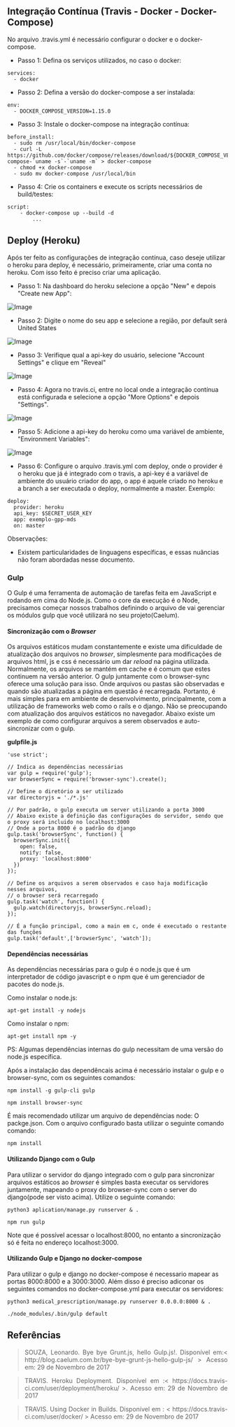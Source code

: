 ## Integração Contínua (Travis - Docker - Docker-Compose)

No arquivo .travis.yml é necessário configurar o docker e o docker-compose.

* Passo 1: Defina os serviços utilizados, no caso o docker:

```
services:
  - docker
```

* Passo 2: Defina a versão do docker-compose a ser instalada:

```
env:
  - DOCKER_COMPOSE_VERSION=1.15.0
```

* Passo 3: Instale o docker-compose na integração contínua:

```
before_install:
  - sudo rm /usr/local/bin/docker-compose
  - curl -L https://github.com/docker/compose/releases/download/${DOCKER_COMPOSE_VERSION}/docker-compose-`uname -s`-`uname -m` > docker-compose
  - chmod +x docker-compose
  - sudo mv docker-compose /usr/local/bin
```

* Passo 4: Crie os containers e execute os scripts necessários de build/testes:

```
script:
	- docker-compose up --build -d
		...
```
## Deploy (Heroku)

Após ter feito as configurações de integração contínua, caso deseje utilizar o heroku para deploy, é necessário, primeiramente, criar uma conta no heroku. Com isso feito é preciso criar uma aplicação.

* Passo 1: Na dashboard do heroku selecione a opção "New" e depois "Create new App":

![Image](https://raw.githubusercontent.com/wiki/fga-gpp-mds/00-Disciplina/img/automacao/heroku-01.png)

* Passo 2: Digite o nome do seu app e selecione a região, por default será United States

![Image](https://raw.githubusercontent.com/wiki/fga-gpp-mds/00-Disciplina/img/automacao/heroku-02.png)

* Passo 3: Verifique qual a api-key do usuário, selecione "Account Settings" e clique em "Reveal"

![Image](https://raw.githubusercontent.com/wiki/fga-gpp-mds/00-Disciplina/img/automacao/heroku-03.png)

* Passo 4: Agora no travis.ci, entre no local onde a integração contínua está configurada e selecione a opção "More Options" e depois "Settings".

![Image](https://raw.githubusercontent.com/wiki/fga-gpp-mds/00-Disciplina/img/automacao/travis-01.png)

* Passo 5: Adicione a api-key do heroku como uma variável de ambiente, "Environment Variables":

![Image](https://raw.githubusercontent.com/wiki/fga-gpp-mds/00-Disciplina/img/automacao/travis-02.png)

* Passo 6: Configure o arquivo .travis.yml com deploy, onde o provider é o heroku que já é integrado com o travis, a api-key é a variável de ambiente do usuário criador do app, o app é aquele criado no heroku e a branch a ser executada o deploy, normalmente a master. Exemplo:

```
deploy:
  provider: heroku
  api_key: $SECRET_USER_KEY
  app: exemplo-gpp-mds
  on: master
```

Observações:

* Existem particularidades de linguagens específicas, e essas nuâncias não foram abordadas nesse documento.

### Gulp

O Gulp é uma ferramenta de automação de tarefas feita em JavaScript e rodando em cima do Node.js. Como o core da execução é o Node, precisamos começar nossos trabalhos definindo o arquivo de vai gerenciar os módulos gulp que você utilizará no seu projeto(Caelum).

#### Sincronização com o *Browser*

Os arquivos estáticos mudam constantemente e existe uma dificuldade de atualização dos arquivos no *browser*, simplesmente para modificações de arquivos html, js e css é necessário um dar *reload* na página utilizada. Normalmente, os arquivos se mantém em cache e é comum que estes continuem na versão anterior. O gulp juntamente com o browser-sync oferece uma solução para isso. Onde arquivos ou pastas são observadas e quando são atualizadas a página em questão é recarregada. Portanto, é mais simples para em ambiente de desenvolvimento, principalmente, com a utilização de frameworks web como o rails e o django. Não se preocupando com atualização dos arquivos estáticos no navegador. Abaixo existe um exemplo de como configurar arquivos a serem observados e auto-sincronizar com o gulp.

**gulpfile.js**

```
'use strict';

// Indica as dependências necessárias
var gulp = require('gulp');
var browserSync = require('browser-sync').create();

// Define o diretório a ser utilizado
var directoryjs = './*.js'

// Por padrão, o gulp executa um server utilizando a porta 3000
// Abaixo existe a definição das configurações do servidor, sendo que  o proxy será incluido no localhost:3000
// Onde a porta 8000 é o padrão do django
gulp.task('browserSync', function() {
  browserSync.init({
    open: false,
    notify: false,
    proxy: 'localhost:8000'
  })
});

// Define os arquivos a serem observados e caso haja modificação nesses arquivos,
// o browser será recarregado
gulp.task('watch', function() {
  gulp.watch(directoryjs, browserSync.reload);
});

// É a função principal, como a main em c, onde é executado o restante das funções
gulp.task('default',['browserSync', 'watch']);

```

#### Dependências necessárias

As dependências necessárias para o gulp é o node.js que é um interpretador de código javascript e o npm que é um gerenciador de pacotes do node.js.

Como instalar o node.js:

```apt-get install -y nodejs```


Como instalar o npm:

```apt-get install npm -y```

PS: Algumas dependências internas do gulp necessitam de uma versão do node.js específica.

Após a instalação das dependêncais acima é necessário instalar o gulp e o browser-sync, com os seguintes comandos:

```npm install -g gulp-cli gulp```

```npm install browser-sync```


É mais recomendado utilizar um arquivo de dependências node: O packge.json.  Com o arquivo configurado basta utilizar o seguinte comando comando:

```npm install```

#### Utilizando Django com  o Gulp

Para utilizar o servidor do django integrado com o gulp para sincronizar arquivos estáticos ao *browser* é simples basta executar os servidores juntamente, mapeando o proxy do browser-sync com o server do django(pode ser visto acima). Utilize o seguinte comando:

```
python3 aplication/manage.py runserver & .

npm run gulp
```

Note que é possível acessar o localhost:8000, no entanto a sincronização só é feita no endereço localhost:3000.

#### Utilizando Gulp e Django no docker-compose

Para utilizar o gulp e django no docker-compose é necessario mapear as portas 8000:8000 e a 3000:3000. Além disso é preciso adiconar os seguintes comandos no docker-compose.yml para executar os servidores:

```
python3 medical_prescription/manage.py runserver 0.0.0.0:8000 & .

./node_modules/.bin/gulp default
```

## Referências

> <p align="justify"> SOUZA, Leonardo. Bye bye Grunt.js, hello Gulp.js!. Disponível em:< http://blog.caelum.com.br/bye-bye-grunt-js-hello-gulp-js/ > Acesso em: 29 de Novembro de 2017 </p>

> <p align="justify"> TRAVIS. Heroku Deployment. Disponível em :< https://docs.travis-ci.com/user/deployment/heroku/ >. Acesso em: 29 de Novembro de 2017 </p>

> <p align="justify"> TRAVIS. Using Docker in Builds. Disponível em : < https://docs.travis-ci.com/user/docker/ > Acesso em: 29 de Novembro de 2017  </p>
